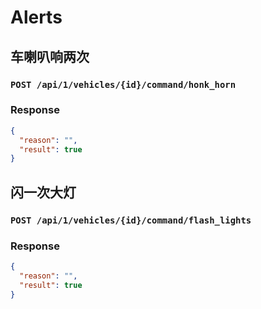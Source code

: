 # Alerts
## 车喇叭响两次
### `POST /api/1/vehicles/{id}/command/honk_horn`
### Response
```json
{
  "reason": "",
  "result": true
}
```
## 闪一次大灯
### `POST /api/1/vehicles/{id}/command/flash_lights`
### Response
```json
{
  "reason": "",
  "result": true
}
```